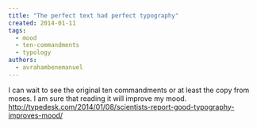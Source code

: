 ```yaml
---
title: "The perfect text had perfect typography"
created: 2014-01-11
tags: 
  - mood
  - ten-commandments
  - typology
authors: 
  - avrahambenemanuel
---
```


I can wait to see the original ten commandments or at least the copy from moses. I am sure that reading it will improve my mood. http://typedesk.com/2014/01/08/scientists-report-good-typography-improves-mood/
